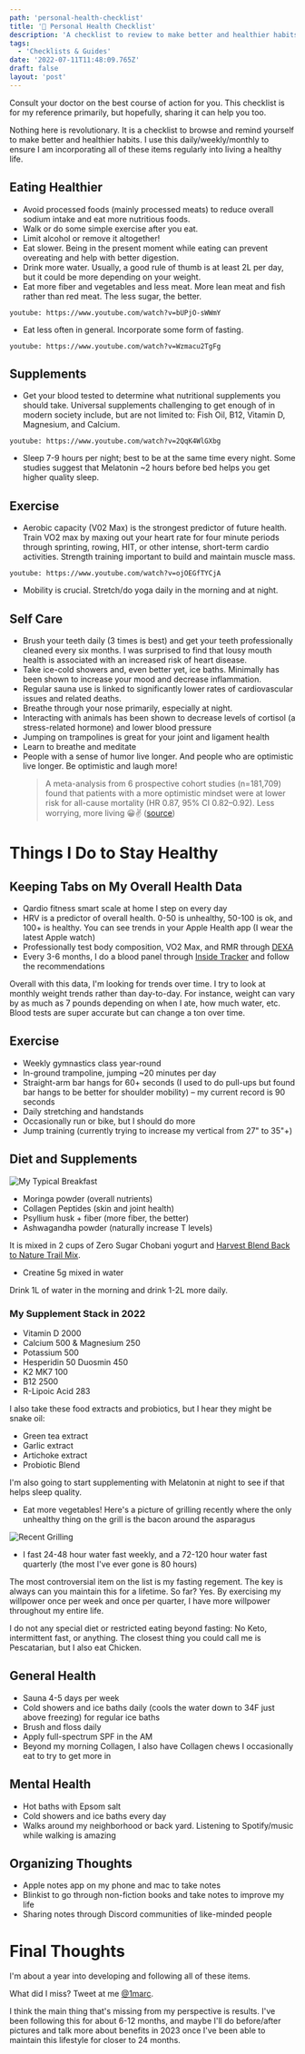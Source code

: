 ```yaml
---
path: 'personal-health-checklist'
title: '🚰 Personal Health Checklist'
description: 'A checklist to review to make better and healthier habits.'
tags:
  - 'Checklists & Guides'
date: '2022-07-11T11:48:09.765Z'
draft: false
layout: 'post'
---
```


Consult your doctor on the best course of action for you. This checklist is for my reference primarily, but hopefully, sharing it can help you too.

Nothing here is revolutionary. It is a checklist to browse and remind yourself to make better and healthier habits. I use this daily/weekly/monthly to ensure I am incorporating all of these items regularly into living a healthy life.

## Eating Healthier

* Avoid processed foods (mainly processed meats) to reduce overall sodium intake and eat more nutritious foods.
* Walk or do some simple exercise after you eat.
* Limit alcohol or remove it altogether!
* Eat slower. Being in the present moment while eating can prevent overeating and help with better digestion.
* Drink more water. Usually, a good rule of thumb is at least 2L per day, but it could be more depending on your weight.
* Eat more fiber and vegetables and less meat. More lean meat and fish rather than red meat. The less sugar, the better.
  
`youtube: https://www.youtube.com/watch?v=bUPjO-sWWmY`

* Eat less often in general. Incorporate some form of fasting.

`youtube: https://www.youtube.com/watch?v=Wzmacu2TgFg`

## Supplements

* Get your blood tested to determine what nutritional supplements you should take. Universal supplements challenging to get enough of in modern society include, but are not limited to: Fish Oil, B12, Vitamin D, Magnesium, and Calcium.

`youtube: https://www.youtube.com/watch?v=2QqK4WlGXbg`

* Sleep 7-9 hours per night; best to be at the same time every night. Some studies suggest that Melatonin ~2 hours before bed helps you get higher quality sleep.

## Exercise

* Aerobic capacity (V02 Max) is the strongest predictor of future health. Train VO2 max by maxing out your heart rate for four minute periods through sprinting, rowing, HIT, or other intense, short-term cardio activities. Strength training important to build and maintain muscle mass.

`youtube: https://www.youtube.com/watch?v=ojOEGfTYCjA`

* Mobility is crucial. Stretch/do yoga daily in the morning and at night.

## Self Care

* Brush your teeth daily (3 times is best) and get your teeth professionally cleaned every six months. I was surprised to find that lousy mouth health is associated with an increased risk of heart disease.
* Take ice-cold showers and, even better yet, ice baths. Minimally has been shown to increase your mood and decrease inflammation.
* Regular sauna use is linked to significantly lower rates of cardiovascular issues and related deaths.
* Breathe through your nose primarily, especially at night.
* Interacting with animals has been shown to decrease levels of cortisol (a stress-related hormone) and lower blood pressure
* Jumping on trampolines is great for your joint and ligament health
* Learn to breathe and meditate
* People with a sense of humor live longer. And people who are optimistic live longer. Be optimistic and laugh more!
  > A meta-analysis from 6 prospective cohort studies (n=181,709) found that patients with a more optimistic mindset were at lower risk for all-cause mortality (HR 0.87, 95% CI 0.82–0.92).
  > Less worrying, more living 😀✌️
  > ([source](https://twitter.com/BradStanfieldMD/status/1522354631279804417?s=20&t=jmUDKqg0erLH92WG7irRGw))

# Things I Do to Stay Healthy

## Keeping Tabs on My Overall Health Data

- Qardio fitness smart scale at home I step on every day
- HRV is a predictor of overall health. 0-50 is unhealthy, 50-100 is ok, and 100+ is healthy. You can see trends in your Apple Health app (I wear the latest Apple watch)
- Professionally test body composition, VO2 Max, and RMR through [DEXA](https://www.dexafit.com/dexafit-store-mapper)
- Every 3-6 months, I do a blood panel through [Inside Tracker](https://www.insidetracker.com/) and follow the recommendations

Overall with this data, I'm looking for trends over time. I try to look at monthly weight trends rather than day-to-day. For instance, weight can vary by as much as 7 pounds depending on when I ate, how much water, etc. Blood tests are super accurate but can change a ton over time.

## Exercise

- Weekly gymnastics class year-round
- In-ground trampoline, jumping ~20 minutes per day
- Straight-arm bar hangs for 60+ seconds (I used to do pull-ups but found bar hangs to be better for shoulder mobility) – my current record is 90 seconds
- Daily stretching and handstands
- Occasionally run or bike, but I should do more
- Jump training (currently trying to increase my vertical from 27" to 35"+)

## Diet and Supplements

![My Typical Breakfast](./breakfast.jpeg)

- Moringa powder (overall nutrients)
- Collagen Peptides (skin and joint health)
- Psyllium husk + fiber (more fiber, the better)
- Ashwagandha powder (naturally increase T levels)

It is mixed in 2 cups of Zero Sugar Chobani yogurt and [Harvest Blend Back to Nature Trail Mix](https://amzn.to/3z6Bjd8).

- Creatine 5g mixed in water

Drink 1L of water in the morning and drink 1-2L more daily.

### My Supplement Stack in 2022

- Vitamin D 2000
- Calcium 500 & Magnesium 250
- Potassium 500
- Hesperidin 50 Duosmin 450
- K2 MK7 100
- B12 2500
- R-Lipoic Acid 283

I also take these food extracts and probiotics, but I hear they might be snake oil:

- Green tea extract
- Garlic extract
- Artichoke extract
- Probiotic Blend

I'm also going to start supplementing with Melatonin at night to see if that helps sleep quality.

- Eat more vegetables! Here's a picture of grilling recently where the only unhealthy thing on the grill is the bacon around the asparagus

![Recent Grilling](./grilling.jpeg)

- I fast 24-48 hour water fast weekly, and a 72-120 hour water fast quarterly (the most I've ever gone is 80 hours)

The most controversial item on the list is my fasting regement. The key is always can you maintain this for a lifetime. So far? Yes. By exercising my willpower once per week and once per quarter, I have more willpower throughout my entire life.

I do not any special diet or restricted eating beyond fasting: No Keto, intermittent fast, or anything. The closest thing you could call me is Pescatarian, but I also eat Chicken. 

## General Health

- Sauna 4-5 days per week
- Cold showers and ice baths daily (cools the water down to 34F just above freezing) for regular ice baths
- Brush and floss daily
- Apply full-spectrum SPF in the AM
- Beyond my morning Collagen, I also have Collagen chews I occasionally eat to try to get more in

## Mental Health

- Hot baths with Epsom salt
- Cold showers and ice baths every day
- Walks around my neighborhood or back yard. Listening to Spotify/music while walking is amazing

## Organizing Thoughts

- Apple notes app on my phone and mac to take notes
- Blinkist to go through non-fiction books and take notes to improve my life
- Sharing notes through Discord communities of like-minded people

# Final Thoughts

I'm about a year into developing and following all of these items. 

What did I miss? Tweet at me [@1marc](https://twitter.com/1Marc).

I think the main thing that's missing from my perspective is results. I've been following this for about 6-12 months, and maybe I'll do before/after pictures and talk more about benefits in 2023 once I've been able to maintain this lifestyle for closer to 24 months.